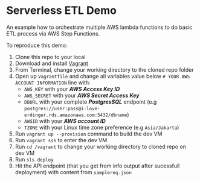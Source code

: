 # Serverless ETL Demo

An example how to orchestrate multiple AWS lambda functions to do basic ETL process via AWS Step Functions.

To reproduce this demo:

1. Clone this repo to your local
2. Download and install [Vagrant](https://www.vagrantup.com/downloads.html)
3. From Terminal, change your working directory to the cloned repo folder
4. Open up `Vagrantfile` and change all variables value below `# YOUR AWS ACCOUNT INFORMATION` line with:
	- `AWS_KEY` with your ***AWS Access Key ID***
	- `AWS_SECRET` with your ***AWS Secret Access Key***
	- `DBURL` with your complete ***PostgresSQL*** endpoint (e.g `postgres://user:pass@i-love-erdinger.rds.amazonaws.com:5432/dbname`)
	- `AWSID` with your ***AWS account ID***
	- `TZONE` with your Linux time zone preference (e.g `Asia/Jakarta`)
5. Run `vagrant up --provision` command to build the dev VM
6. Run `vagrant ssh` to enter the dev VM
7. Run `cd /vagrant` to change your working directory to cloned repo on dev VM
8. Run `sls deploy`
9. Hit the API endpoint (that you get from info output after sucessfull deployment) with content from `samplereq.json`

